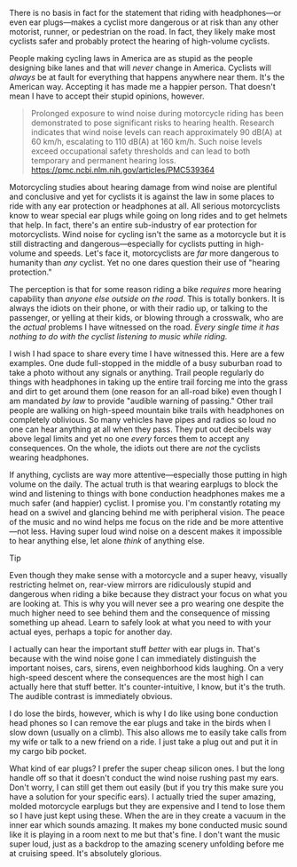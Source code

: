 There is no basis in fact for the statement that riding with headphones—or even ear plugs—makes a cyclist more dangerous or at risk than any other motorist, runner, or pedestrian on the road. In fact, they likely make most cyclists safer and probably protect the hearing of high-volume cyclists.

People making cycling laws in America are as stupid as the people designing bike lanes and that will _never_ change in America. Cyclists will _always_ be at fault for everything that happens anywhere near them. It's the American way. Accepting it has made me a happier person. That doesn't mean I have to accept their stupid opinions, however.

> Prolonged exposure to wind noise during motorcycle riding has been demonstrated to pose significant risks to hearing health. Research indicates that wind noise levels can reach approximately 90 dB(A) at 60 km/h, escalating to 110 dB(A) at 160 km/h. Such noise levels exceed occupational safety thresholds and can lead to both temporary and permanent hearing loss. https://pmc.ncbi.nlm.nih.gov/articles/PMC539364

Motorcycling studies about hearing damage from wind noise are plentiful and conclusive and yet for cyclists it is against the law in some places to ride with any ear protection or headphones at all. All serious motorcyclists know to wear special ear plugs while going on long rides and to get helmets that help. In fact, there's an entire sub-industry of ear protection for motorcyclists. Wind noise for cycling isn't the same as a motorcycle but it is still distracting and dangerous—especially for cyclists putting in high-volume and speeds. Let's face it, motorcyclists are _far_ more dangerous to humanity than _any_ cyclist. Yet no one dares question their use of "hearing protection."

The perception is that for some reason riding a bike _requires_ more hearing capability than _anyone else outside on the road_. This is totally bonkers. It is always the idiots on their phone, or with their radio up, or talking to the passenger, or yelling at their kids, or blowing through a crosswalk, who are the _actual_ problems I have witnessed on the road. *Every single time it has nothing to do with the cyclist listening to music while riding.*

I wish I had space to share every time I have witnessed this. Here are a few examples. One dude full-stopped in the middle of a busy suburban road to take a photo without any signals or anything. Trail people regularly do things with headphones in taking up the entire trail forcing me into the grass and dirt to get around them (one reason for an all-road bike) even though I am mandated _by law_ to provide "audible warning of passing." Other trail people are walking on high-speed mountain bike trails with headphones on completely oblivious. So many vehicles have pipes and radios so loud no one can hear anything at all when they pass. They put out decibels way above legal limits and yet no one _every_ forces them to accept any consequences. On the whole, the idiots out there are _not_ the cyclists wearing headphones.

 If anything, cyclists are way more attentive—especially those putting in high volume on the daily. The actual truth is that wearing earplugs to block the wind and listening to things with bone conduction headphones makes me a much safer (and happier) cyclist. I promise you. I'm constantly rotating my head on a swivel and glancing behind me with peripheral vision.  The peace of the music and no wind helps me focus on the ride and be more attentive—not less. Having super loud wind noise on a descent makes it impossible to hear anything else, let alone *think* of anything else.

> [!TIP]
>  Even though they make sense with a motorcycle and a super heavy, visually restricting helmet on, rear-view mirrors are ridiculously stupid and dangerous when riding a bike because they distract your focus on what you are looking at. This is why you will never see a pro wearing one despite the much higher need to see behind them and the consequence of missing something up ahead. Learn to safely look at what you need to with your actual eyes, perhaps a topic for another day.

I actually can hear the important stuff _better_ with ear plugs in. That's because with the wind noise gone I can immediately distinguish the important noises, cars, sirens, even neighborhood kids laughing. On a very high-speed descent where the consequences are the most high I can actually here that stuff better. It's counter-intuitive, I know, but it's the truth. The audible contrast is immediately obvious. 

I do lose the birds, however, which is why I do like using bone conduction head phones so I can remove the ear plugs and take in the birds when I slow down (usually on a climb). This also allows me to easily take calls from my wife or talk to a new friend on a ride. I just take a plug out and put it in my cargo bib pocket.

What kind of ear plugs? I prefer the super cheap silicon ones. I but the long handle off so that it doesn't conduct the wind noise rushing past my ears. Don't worry, I can still get them out easily (but if you try this make sure you have a solution for your specific ears). I actually tried the super amazing, molded motorcycle earplugs but they are expensive and I tend to lose them so I have just kept using these. When the are in they create a vacuum in the inner ear which sounds amazing. It makes my bone conducted music sound like it is playing in a room next to me but that's fine. I don't want the music super loud, just as a backdrop to the amazing scenery unfolding before me at cruising speed. It's absolutely glorious. 